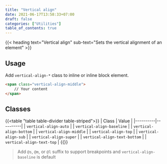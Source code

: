 ```yaml
---
title: "Vertical align"
date: 2021-06-17T13:58:33+07:00
draft: false
categories: ["Utilities"]
table_of_contents: true
---
```


{{< heading text="Vertical align" sub-text="Sets the vertical alignment of an element" >}}

## Usage

Add `vertical-align-*` class to inline or inline block element.

``` html
<span class="vertical-align-middle">
    // Your content
</span>
```

## Classes

{{<table "table table-divider table-striped">}}
| Class | Value |
|----------|----------|
| `vertical-align-auto` |
| `vertical-align-baseline` |
| `vertical-align-bottom` |
| `vertical-align-middle` |
| `vertical-align-top` |
| `vertical-align-sub` |
| `vertical-align-super` |
| `vertical-align-text-bottom` |
| `vertical-align-text-top` |
{{</table>}}

> Add `@s`, `@m`, or `@l` suffix to support breakpoints and `vertical-align-baseline` is default